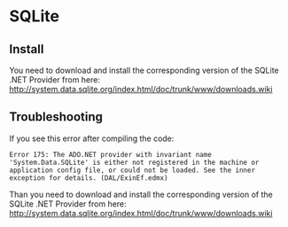 ﻿SQLite
======

Install
-------

You need to download and install the corresponding version of the SQLite .NET Provider from here:
http://system.data.sqlite.org/index.html/doc/trunk/www/downloads.wiki


Troubleshooting
---------------

If you see this error after compiling the code:

	Error 175: The ADO.NET provider with invariant name 'System.Data.SQLite' is either not registered in the machine or application config file, or could not be loaded. See the inner exception for details. (DAL/ExinEf.edmx)

Than you need to download and install the corresponding version of the SQLite .NET Provider from here:
http://system.data.sqlite.org/index.html/doc/trunk/www/downloads.wiki
